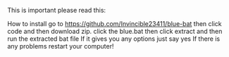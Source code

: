 This is important please read this:

How to install go to https://github.com/Invincible23411/blue-bat then click code and then download zip. click the blue.bat then click extract and then run the extracted bat file
If it gives you any options just say yes
If there is any problems restart your computer!
